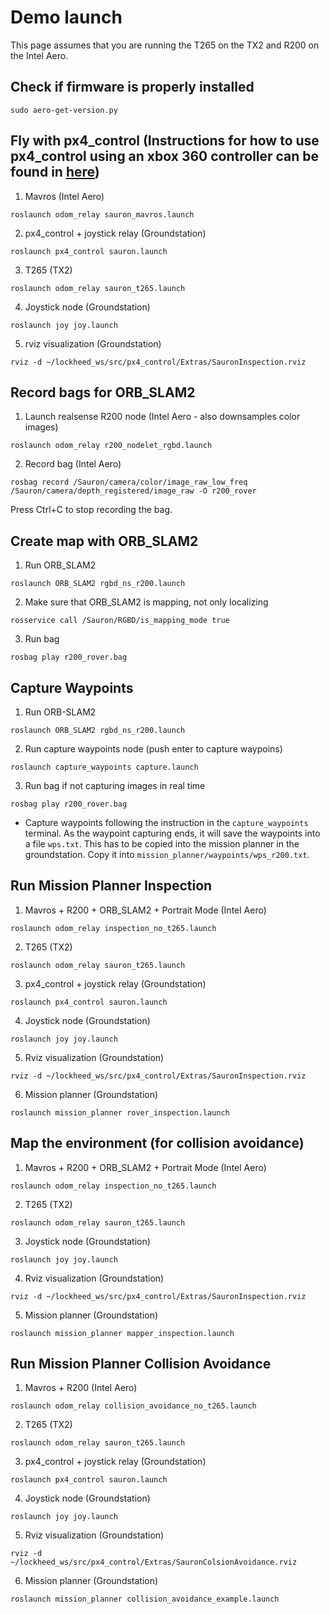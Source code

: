 # Demo launch

This page assumes that you are running the T265 on the TX2 and R200 on the Intel Aero.

## Check if firmware is properly installed

```
sudo aero-get-version.py
```

## Fly with px4_control (Instructions for how to use px4_control using an xbox 360 controller can be found in [here](https://github.com/radionavlab/px4_control.git))

1) Mavros (Intel Aero)
```
roslaunch odom_relay sauron_mavros.launch
```

2) px4_control + joystick relay (Groundstation)
```
roslaunch px4_control sauron.launch
```

3) T265 (TX2)
```
roslaunch odom_relay sauron_t265.launch
```

4) Joystick node (Groundstation)
```
roslaunch joy joy.launch
```

5) rviz visualization (Groundstation)
```
rviz -d ~/lockheed_ws/src/px4_control/Extras/SauronInspection.rviz
```

## Record bags for ORB_SLAM2

1) Launch realsense R200 node (Intel Aero - also downsamples color images)

```
roslaunch odom_relay r200_nodelet_rgbd.launch
```

2) Record bag (Intel Aero)

```
rosbag record /Sauron/camera/color/image_raw_low_freq /Sauron/camera/depth_registered/image_raw -O r200_rover
```

Press Ctrl+C to stop recording the bag.

## Create map with ORB_SLAM2

1) Run ORB_SLAM2

```
roslaunch ORB_SLAM2 rgbd_ns_r200.launch
```

2) Make sure that ORB_SLAM2 is mapping, not only localizing

```
rosservice call /Sauron/RGBD/is_mapping_mode true
```

3) Run bag

```
rosbag play r200_rover.bag
```

## Capture Waypoints

1) Run ORB-SLAM2
```
roslaunch ORB_SLAM2 rgbd_ns_r200.launch
```

2) Run capture waypoints node (push enter to capture waypoins)
```
roslaunch capture_waypoints capture.launch
```

3) Run bag if not capturing images in real time
```
rosbag play r200_rover.bag
```

- Capture waypoints following the instruction in the `capture_waypoints` terminal. As the waypoint capturing ends, it will save the waypoints into a file `wps.txt`. This has to be copied into the mission planner in the groundstation. Copy it into `mission_planner/waypoints/wps_r200.txt`. 

## Run Mission Planner Inspection

1) Mavros + R200 + ORB_SLAM2 + Portrait Mode (Intel Aero)
```
roslaunch odom_relay inspection_no_t265.launch
```

2) T265 (TX2)
```
roslaunch odom_relay sauron_t265.launch
```

3) px4_control + joystick relay (Groundstation)
```
roslaunch px4_control sauron.launch
```

4) Joystick node (Groundstation)

```
roslaunch joy joy.launch
```

5) Rviz visualization (Groundstation)

```
rviz -d ~/lockheed_ws/src/px4_control/Extras/SauronInspection.rviz
```

6) Mission planner (Groundstation)

```
roslaunch mission_planner rover_inspection.launch
```

## Map the environment (for collision avoidance)

1) Mavros + R200 + ORB_SLAM2 + Portrait Mode (Intel Aero)
```
roslaunch odom_relay inspection_no_t265.launch
```

2) T265 (TX2)
```
roslaunch odom_relay sauron_t265.launch
```

3) Joystick node (Groundstation)

```
roslaunch joy joy.launch
```

4) Rviz visualization (Groundstation)

```
rviz -d ~/lockheed_ws/src/px4_control/Extras/SauronInspection.rviz
```

5) Mission planner (Groundstation)

```
roslaunch mission_planner mapper_inspection.launch
```

## Run Mission Planner Collision Avoidance

1) Mavros + R200 (Intel Aero)
```
roslaunch odom_relay collision_avoidance_no_t265.launch
```

2) T265 (TX2)
```
roslaunch odom_relay sauron_t265.launch
```

3) px4_control + joystick relay (Groundstation)
```
roslaunch px4_control sauron.launch
```

4) Joystick node (Groundstation)

```
roslaunch joy joy.launch
```

5) Rviz visualization (Groundstation)

```
rviz -d  ~/lockheed_ws/src/px4_control/Extras/SauronColsionAvoidance.rviz
```

6) Mission planner (Groundstation)

```
roslaunch mission_planner collision_avoidance_example.launch
```
